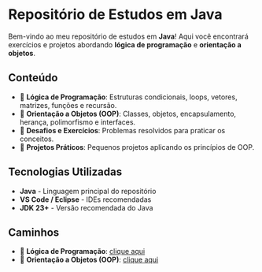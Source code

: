 #  Repositório de Estudos em Java

Bem-vindo ao meu repositório de estudos em **Java**! Aqui você encontrará exercícios e projetos abordando **lógica de programação** e **orientação a objetos**.

##  Conteúdo

- 🔹 **Lógica de Programação**: Estruturas condicionais, loops, vetores, matrizes, funções e recursão.
- 🔹 **Orientação a Objetos (OOP)**: Classes, objetos, encapsulamento, herança, polimorfismo e interfaces.
- 🔹 **Desafios e Exercícios**: Problemas resolvidos para praticar os conceitos.
- 🔹 **Projetos Práticos**: Pequenos projetos aplicando os princípios de OOP.

##  Tecnologias Utilizadas

- **Java** - Linguagem principal do repositório
- **VS Code / Eclipse** - IDEs recomendadas
- **JDK 23+** - Versão recomendada do Java

##  Caminhos

- 🔹 **Lógica de Programação**: [clique aqui](./Exercicios/src/)
- 🔹 **Orientação a Objetos (OOP)**: [clique aqui](./OrientacaoObjetos/src/)

